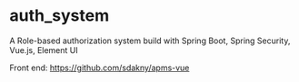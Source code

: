 # auth_system
A Role-based authorization system build with Spring Boot, Spring Security, Vue.js, Element UI

Front end: https://github.com/sdakny/apms-vue